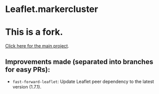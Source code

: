 Leaflet.markercluster
=====================

# This is a fork.

[Click here for the main project](https://github.com/Leaflet/Leaflet.markercluster).

## Improvements made (separated into branches for easy PRs):

- `fast-forward-leaflet`: Update Leaflet peer dependency to the latest version (1.7.1).